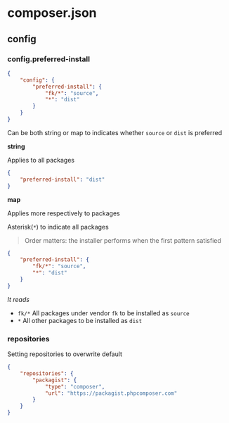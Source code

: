 # composer.json

## config

### config.preferred-install

```json
{
    "config": {
        "preferred-install": {
            "fk/*": "source",
            "*": "dist"
        }
    }    
}
```

Can be both string or map to indicates whether `source` or `dist` is preferred

**string**

Applies to all packages

```json
{
    "preferred-install": "dist"
}
```

**map**

Applies more respectively to packages

Asterisk(`*`) to indicate all packages

> Order matters: the installer performs when the first pattern satisfied

```json
{
    "preferred-install": {
        "fk/*": "source",
        "*": "dist"
    }
}
```

_It reads_

- `fk/*` All packages under vendor `fk` to be installed as `source`
- `*` All other packages to be installed as `dist`

### repositories

Setting repositories to overwrite default

```json
{
    "repositories": {
        "packagist": {
            "type": "composer",
            "url": "https://packagist.phpcomposer.com"
        }   
    }   
}
```
